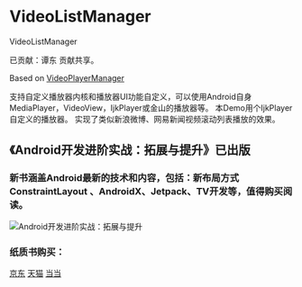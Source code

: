 # VideoListManager
VideoListManager

已贡献：谭东  贡献共享。


Based on [VideoPlayerManager](https://github.com/danylovolokh/VideoPlayerManager)


支持自定义播放器内核和播放器UI功能自定义，可以使用Android自身MediaPlayer，VideoView，IjkPlayer或金山的播放器等。
本Demo用个IjkPlayer自定义的播放器。
实现了类似新浪微博、网易新闻视频滚动列表播放的效果。


## 《Android开发进阶实战：拓展与提升》已出版


### 新书涵盖Android最新的技术和内容，包括：新布局方式ConstraintLayout 、AndroidX、Jetpack、TV开发等，值得购买阅读。


![Android开发进阶实战：拓展与提升](http://img13.360buyimg.com/n1/jfs/t1/113550/10/7905/112523/5ec79791E6bf5d507/7169944c4d0d6669.jpg "Android开发进阶实战：拓展与提升")


### 纸质书购买：

[京东](https://item.jd.com/69496918930.html "京东")         [天猫](https://detail.tmall.com/item.htm?spm=a220m.1000858.1000725.6.7103434dRkHC8S&id=618745314823&user_id=3446196188&cat_id=2&is_b=1&rn=45bd1618b102199a8f9794a7b8431df4 "天猫")  [当当](http://product.dangdang.com/28552590.html "当当")
